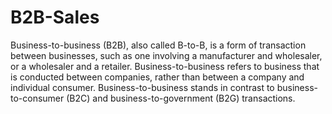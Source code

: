 # B2B-Sales
Business-to-business (B2B), also called B-to-B, is a form of transaction between businesses, such as one involving a manufacturer and wholesaler, or a wholesaler and a retailer. Business-to-business refers to business that is conducted between companies, rather than between a company and individual consumer. Business-to-business stands in contrast to business-to-consumer (B2C) and business-to-government (B2G) transactions.
